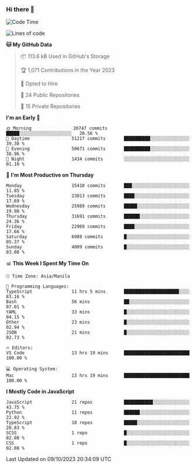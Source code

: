 ### Hi there 👋

<!--START_SECTION:waka-->
![Code Time](http://img.shields.io/badge/Code%20Time-407%20hrs%2037%20mins-blue)

![Lines of code](https://img.shields.io/badge/From%20Hello%20World%20I%27ve%20Written-57.9%20million%20lines%20of%20code-blue)

**🐱 My GitHub Data** 

> 📦 113.6 kB Used in GitHub's Storage 
 > 
> 🏆 1,071 Contributions in the Year 2023
 > 
> 💼 Opted to Hire
 > 
> 📜 24 Public Repositories 
 > 
> 🔑 15 Private Repositories 
 > 
**I'm an Early 🐤** 

```text
🌞 Morning                26747 commits       █████░░░░░░░░░░░░░░░░░░░░   20.56 % 
🌆 Daytime                51217 commits       ██████████░░░░░░░░░░░░░░░   39.38 % 
🌃 Evening                50671 commits       ██████████░░░░░░░░░░░░░░░   38.96 % 
🌙 Night                  1434 commits        ░░░░░░░░░░░░░░░░░░░░░░░░░   01.10 % 
```
📅 **I'm Most Productive on Thursday** 

```text
Monday                   15410 commits       ███░░░░░░░░░░░░░░░░░░░░░░   11.85 % 
Tuesday                  23013 commits       ████░░░░░░░░░░░░░░░░░░░░░   17.69 % 
Wednesday                25989 commits       █████░░░░░░░░░░░░░░░░░░░░   19.98 % 
Thursday                 31691 commits       ██████░░░░░░░░░░░░░░░░░░░   24.36 % 
Friday                   22969 commits       ████░░░░░░░░░░░░░░░░░░░░░   17.66 % 
Saturday                 6988 commits        █░░░░░░░░░░░░░░░░░░░░░░░░   05.37 % 
Sunday                   4009 commits        █░░░░░░░░░░░░░░░░░░░░░░░░   03.08 % 
```


📊 **This Week I Spent My Time On** 

```text
🕑︎ Time Zone: Asia/Manila

💬 Programming Languages: 
TypeScript               11 hrs 5 mins       █████████████████████░░░░   83.16 % 
Bash                     56 mins             ██░░░░░░░░░░░░░░░░░░░░░░░   07.01 % 
YAML                     33 mins             █░░░░░░░░░░░░░░░░░░░░░░░░   04.15 % 
Other                    23 mins             █░░░░░░░░░░░░░░░░░░░░░░░░   02.94 % 
JSON                     21 mins             █░░░░░░░░░░░░░░░░░░░░░░░░   02.73 % 

🔥 Editors: 
VS Code                  13 hrs 19 mins      █████████████████████████   100.00 % 

💻 Operating System: 
Mac                      13 hrs 19 mins      █████████████████████████   100.00 % 
```

**I Mostly Code in JavaScript** 

```text
JavaScript               21 repos            ███████████░░░░░░░░░░░░░░   43.75 % 
Python                   11 repos            ██████░░░░░░░░░░░░░░░░░░░   22.92 % 
TypeScript               10 repos            █████░░░░░░░░░░░░░░░░░░░░   20.83 % 
SCSS                     1 repo              █░░░░░░░░░░░░░░░░░░░░░░░░   02.08 % 
CSS                      1 repo              █░░░░░░░░░░░░░░░░░░░░░░░░   02.08 % 
```




 Last Updated on 09/10/2023 20:34:09 UTC
<!--END_SECTION:waka-->
